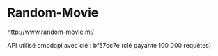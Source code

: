 # Random-Movie

http://www.random-movie.ml/

API utilisé ombdapi avec clé : bf57cc7e (clé payante 100 000 requêtes)
